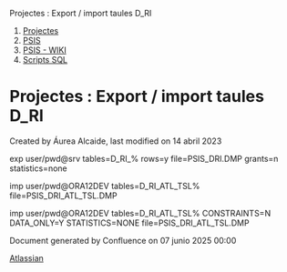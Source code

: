 Projectes : Export / import taules D\_RI  

1.  [Projectes](index.md)
2.  [PSIS](PSIS_24215797.md)
3.  [PSIS - WIKI](PSIS---WIKI_24215598.md)
4.  [Scripts SQL](Scripts-SQL_24215612.md)

Projectes : Export / import taules D\_RI
========================================

Created by Áurea Alcaide, last modified on 14 abril 2023

exp user/pwd@srv tables=D\_RI\_% rows=y file=PSIS\_DRI.DMP grants=n statistics=none

imp user/pwd@ORA12DEV tables=D\_RI\_ATL\_TSL%  file=PSIS\_DRI\_ATL\_TSL.DMP


imp user/pwd@ORA12DEV tables=D\_RI\_ATL\_TSL% CONSTRAINTS=N DATA\_ONLY=Y STATISTICS=NONE file=PSIS\_DRI\_ATL\_TSL.DMP

Document generated by Confluence on 07 junio 2025 00:00

[Atlassian](http://www.atlassian.com/)